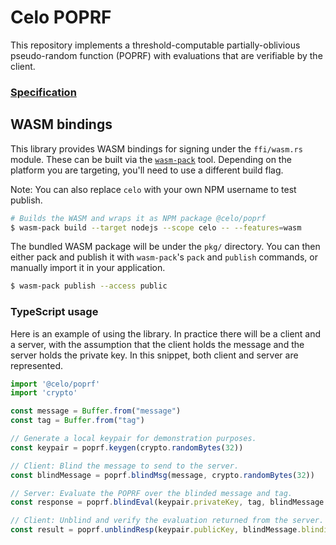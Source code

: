 # Celo POPRF

This repository implements a threshold-computable partially-oblivious pseudo-random function (POPRF)
with evaluations that are verifiable by the client.

<!-- TODO(victor) Replace this link with a link to the CIP when published as a CIP -->
### [Specification](https://www.notion.so/clabsco/POPRF-Cryptography-Construction-493f1099460940f8a5d7dee4c78b4442)

## WASM bindings

This library provides WASM bindings for signing under the `ffi/wasm.rs` module. These can be built
via the [`wasm-pack`](https://github.com/rustwasm/wasm-pack) tool. Depending on the platform you are
targeting, you'll need to use a different build flag.

Note: You can also replace `celo` with your own NPM username to test publish.

```bash
# Builds the WASM and wraps it as NPM package @celo/poprf
$ wasm-pack build --target nodejs --scope celo -- --features=wasm
```

The bundled WASM package will be under the `pkg/` directory. You can then either pack and publish it
with `wasm-pack`'s `pack` and `publish` commands, or manually import it in your application.

```bash
$ wasm-pack publish --access public
```

### TypeScript usage

Here is an example of using the library. In practice there will be a client and a server, with the
assumption that the client holds the message and the server holds the private key. In this snippet,
both client and server are represented.

```typescript
import '@celo/poprf'
import 'crypto'

const message = Buffer.from("message")
const tag = Buffer.from("tag")

// Generate a local keypair for demonstration purposes.
const keypair = poprf.keygen(crypto.randomBytes(32))

// Client: Blind the message to send to the server.
const blindMessage = poprf.blindMsg(message, crypto.randomBytes(32))

// Server: Evaluate the POPRF over the blinded message and tag.
const response = poprf.blindEval(keypair.privateKey, tag, blindMessage.message)

// Client: Unblind and verify the evaluation returned from the server.
const result = poprf.unblindResp(keypair.publicKey, blindMessage.blindingFactor, tag, response)
```

